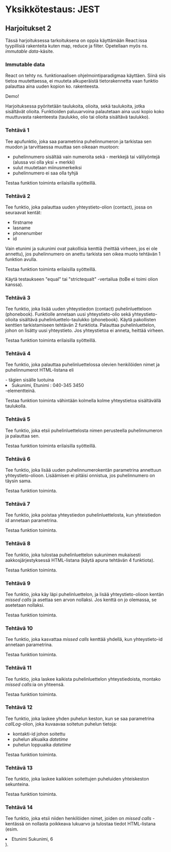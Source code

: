 # Yksikkötestaus: JEST

## Harjoitukset 2

Tässä harjoituksessa tarkoituksena on oppia käyttämään React:issa tyypillisiä rakenteita kuten map, reduce ja filter. Opetellaan myös ns. *immutable data*-käsite.

### Immutable data

React on tehty ns. funktionaalisen ohjelmointiparadigmaa käyttäen. Siinä siis tietoa muutettaessa, ei muuteta alkuperäistä tietorakennetta vaan funktio palauttaa aina uuden kopion ko. rakenteesta.

Demo!

Harjoituksessa pyöritetään taulukoita, olioita, sekä taulukoita, jotka sisältävät olioita. Funktioiden paluuarvoina palautetaan aina uusi kopio koko muuttuvasta rakenteesta (taulukko, olio tai olioita sisältävä taulukko).

### Tehtävä 1

Tee apufunktio, joka saa parametrina puhelinnumeron ja tarkistaa sen muodon ja tarvittaessa muuttaa sen oikeaan muotoon:

- puhelinnumero sisältää vain numeroita sekä - merkkejä tai välilyöntejä (alussa voi olla yksi + merkki)
- sulut muutetaan miinusmerkeiksi
- puhelinnumero ei saa olla tyhjä

Testaa funktion toiminta erilaisilla syötteillä.

### Tehtävä 2

Tee funktio, joka palauttaa uuden yhteystieto-olion (contact), jossa on seuraavat kentät:

- firstname
- lasname
- phonenumber
- id

Vain etunimi ja sukunimi ovat pakollisia kenttiä (heittää virheen, jos ei ole annettu), jos puhelinnumero on anettu tarkista sen oikea muoto tehtävän 1 funktion avulla.

Testaa funktion toiminta erilaisilla syötteillä.

Käytä testaukseen "equal" tai "strictequalt" -vertailua (toBe ei toimi olion kanssa).

### Tehtävä 3

Tee funktio, joka lisää uuden yhteystiedon (contact) puhelinluetteloon (phonebook). Funktiolle annetaan uusi yhteystieto-olio sekä yhteystieto-olioita sisältävä puhelinluettelo-taulukko (phonebook). Käytä pakollisten kenttien tarkistamiseen tehtävän 2 funktiota. Palauttaa puhelinluettelon, johon on lisätty uusi yhteystieto. Jos yhteystietoa ei anneta, heittää virheen.

Testaa funktion toiminta erilaisilla syötteillä.

### Tehtävä 4

Tee funktio, joka palauttaa puhelinluettelossa olevien henkilöiden nimet ja puhelinnumerot HTML-listana eli <ul></ul> - tägien sisälle luotuina <li>Sukunimi, Etunimi : 040-345 3450</li> -elementteinä.

Testaa funktion toiminta vähintään kolmella kolme yhteystietoa sisältävällä taulukolla.

### Tehtävä 5

Tee funktio, joka etsii puhelinluettelosta nimen perusteella puhelinnumeron ja palauttaa sen.

Testaa funktion toiminta erilaisilla syötteillä.

### Tehtävä 6

Tee funktio, joka lisää uuden puhelinnumerokentän parametrina annettuun yhteystieto-olioon. Lisäämisen ei pitäisi onnistua, jos puhelinnumero on täysin sama.

Testaa funktion toiminta.

### Tehtävä 7

Tee funktio, joka poistaa yhteystiedon puhelinluettelosta, kun yhteistiedon id annetaan parametrina.

Testaa funktion toiminta.

### Tehtävä 8

Tee funktio, joka tulostaa puhelinluettelon sukunimen mukaisesti aakkosjärjestyksessä HTML-listana (käytä apuna tehtävän 4 funktiota).

Testaa funktion toiminta.

### Tehtävä 9

Tee funktio, joka käy läpi puhelinluettelon, ja lisää yhteystieto-olioon kentän *missed calls* ja asettaa sen arvon nollaksi. Jos kenttä on jo olemassa, se asetetaan nollaksi.

Testaa funktion toiminta.

### Tehtävä 10

Tee funktio, joka kasvattaa *missed calls* kenttää yhdellä, kun yhteystieto-id annetaan parametrina.

Testaa funktion toiminta.

### Tehtävä 11

Tee funktio, joka laskee kaikista puhelinluettelon yhteystiedoista, montako *missed calls*:ia on yhteensä.

Testaa funktion toiminta.

### Tehtävä 12

Tee funktio, joka laskee yhden puhelun keston, kun se saa parametrina *callLog*-olion, joka kuvaavaa soitetun puhelun tietoja:

- kontakti-id johon soitettu
- puhelun alkuaika *datetime*
- puhelun loppuaika *datetime*

Testaa funktion toiminta.

### Tehtävä 13

Tee funktio, joka laskee kaikkien soitettujen puheluiden yhteiskeston sekunteina.

Testaa funktion toiminta.

### Tehtävä 14

Tee funktio, joka etsii niiden henkilöiden nimet, joiden on *missed calls* -kentässä on nollasta poikkeava lukuarvo ja tulostaa tiedot HTML-listana (esim. <li>Etunimi Sukunimi, 6</li>).